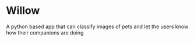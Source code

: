 # Willow
A python based app that can classify images of pets and let the users know how their companions are doing
